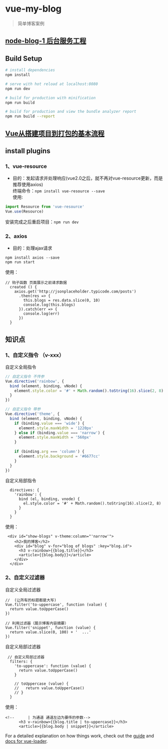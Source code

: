 # vue-my-blog

> 简单博客案例

## [node-blog-1 后台服务工程](https://github.com/szjzszjz/node-blog-1/tree/master)

## Build Setup

``` bash
# install dependencies
npm install

# serve with hot reload at localhost:8080
npm run dev

# build for production with minification
npm run build

# build for production and view the bundle analyzer report
npm run build --report
```
## [Vue从搭建项目到打包的基本流程](http://note.youdao.com/noteshare?id=7d723b445de3c0bad26a6bd94f18483b&sub=953B8B7E4F1F405DA214CCCDC8672B08)

## install plugins
### 1、vue-resource  
* 目的：发起请求并处理响应(vue2.0之后，就不再对vue-resource更新，而是推荐使用axios)  
终端命令：`npm install vue-resource --save`  
使用:  
```javascript
import Resource from 'vue-resource'  
Vue.use(Resource)  

``` 
安装完成之后重启项目：`npm run dev `

### 2、axios  
* 目的：处理ajax请求    
```text
npm install axios --save
npm run start
```  
使用：
```vuejs
// 钩子函数 页面展示之前请求数据
  created () {
    axios.get('http://jsonplaceholder.typicode.com/posts')
      .then(res => {
        this.blogs = res.data.slice(0, 10)
        console.log(this.blogs)
      }).catch(err => {
        console.log(err)
      })
  }
```

## 知识点  
### 1、自定义指令 （v-xxx）  
自定义全局指令  
```javascript
// 自定义指令 不传参
Vue.directive('rainbow', {
  bind (element, binding, vNode) {
    element.style.color = '#' + Math.random().toString(16).slice(2, 8)
  }
})

// 自定义指令 带参
Vue.directive('theme', {
  bind (element, binding, vNode) {
    if (binding.value === 'wide') {
      element.style.maxWidth = '1220px'
    } else if (binding.value === 'narrow') {
      element.style.maxWidth = '560px'
    }
    
    if (binding.arg === 'column') {
      element.style.background = '#6677cc'
    }
  }
})
```
自定义局部指令
```vuejs
  directives: {
    'rainbow': {
      bind (el, binding, vnode) {
        el.style.color = '#' + Math.random().toString(16).slice(2, 8)
      }
    }
  }
```
使用：
```Vue
 <div id="show-blogs" v-theme:column="'narrow'">
    <h2>我的博客</h2>
    <div id="blog" v-for="blog of blogs" :key="blog.id">
      <h3 v-rainbow>{{blog.title}}</h3>
      <article>{{blog.body}}</article>
    </div>
  </div>
```

### 2、自定义过滤器  
自定义全局过滤器
```vuejs
//  (让所有的标题都是大写)
Vue.filter('to-uppercase', function (value) {
  return value.toUpperCase()
})

// 利用过滤器（展示博客内容摘要）
Vue.filter('snippet', function (value) {
  return value.slice(0, 100) + '  ...'
})
```
自定义局部过滤器
```vuejs
 // 自定义局部过滤器
  filters: {
    'to-uppercase': function (value) {
      return value.toUpperCase()
    }

    // toUppercase (value) {
    //   return value.toUpperCase()
    // }
  }
```
使用：  
```Vue
<!--      | 为通道 通道左边为要传的参数-->
      <h3 v-rainbow>{{blog.title | to-uppercase}}</h3>
      <article>{{blog.body | snippet}}</article>
```


For a detailed explanation on how things work, check out the [guide](http://vuejs-templates.github.io/webpack/) and [docs for vue-loader](http://vuejs.github.io/vue-loader).
